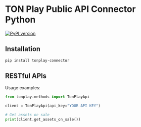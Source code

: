 # TON Play Public API Connector Python

[![PyPI version](https://img.shields.io/pypi/v/tonplay-connector)](https://pypi.python.org/pypi/tonplay-connector)

## Installation

```bash
pip install tonplay-connector
```

## RESTful APIs

Usage examples:
```python
from tonplay.methods import TonPlayApi

client = TonPlayApi(api_key="YOUR API KEY")

# Get assets on sale
print(client.get_assets_on_sale())